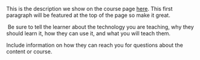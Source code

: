 This is the description we show on the course page [here](https://lab.github.com/IlaydaKaratas/coursera-exercise). This first paragraph will be featured at the top of the page so make it great.
​

​
Be sure to tell the learner about the technology you are teaching, why they should learn it, how they can use it, and what you will teach them.
​


Include information on how they can reach you for questions about the content or course. 